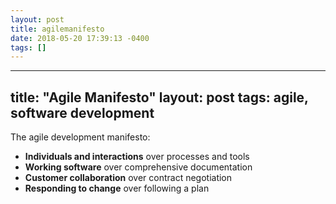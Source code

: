 ```yaml
---
layout: post
title: agilemanifesto
date: 2018-05-20 17:39:13 -0400
tags: []
---
```


---
title: "Agile Manifesto"
layout: post
tags: agile, software development
---
The agile development manifesto:
- **Individuals and interactions** over processes and tools
- **Working software** over comprehensive documentation
- **Customer collaboration** over contract negotiation
- **Responding to change** over following a plan
